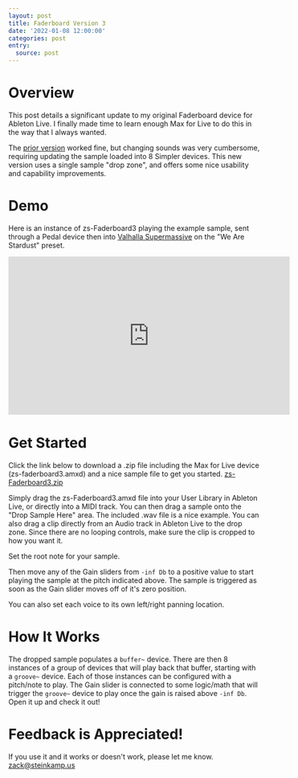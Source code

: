 ```yaml
---
layout: post
title: Faderboard Version 3
date: '2022-01-08 12:00:00'
categories: post
entry:
  source: post
---
```


# Overview

This post details a significant update to my original Faderboard device for Ableton Live. I finally made time to learn enough Max for Live to do this in the way that I always wanted.

The [prior version](/post/2021/12/01/faderboard-in-ableton.html) worked fine, but changing sounds was very cumbersome, requiring updating the sample loaded into 8 Simpler devices. This new version uses a single sample "drop zone", and offers some nice usability and capability improvements.

# Demo
Here is an instance of zs-Faderboard3 playing the example sample, sent through a Pedal device then into [Valhalla Supermassive](https://valhalladsp.com/shop/reverb/valhalla-supermassive/) on the "We Are Stardust" preset.

<iframe width="560" height="315" src="https://www.youtube.com/embed/1citpBViWqU" title="YouTube video player" frameborder="0" allow="accelerometer; autoplay; clipboard-write; encrypted-media; gyroscope; picture-in-picture" allowfullscreen></iframe>

# Get Started

Click the link below to download a .zip file including the Max for Live device (zs-faderboard3.amxd) and a nice sample file to get you started.
[zs-Faderboard3.zip](/audio/zs-Faderboard3.zip)

Simply drag the zs-Faderboard3.amxd file into your User Library in Ableton Live, or directly into a MIDI track. You can then drag a sample onto the "Drop Sample Here" area. The included .wav file is a nice example. You can also drag a clip directly from an Audio track in Ableton Live to the drop zone. Since there are no looping controls, make sure the clip is cropped to how you want it.

Set the root note for your sample.

Then move any of the Gain sliders from `-inf Db` to a positive value to start playing the sample at the pitch indicated above. The sample is triggered as soon as the Gain slider moves off of it's zero position.

You can also set each voice to its own left/right panning location.

# How It Works

The dropped sample populates a `buffer~` device. There are then 8 instances of a group of devices that will play back that buffer, starting with a `groove~` device. Each of those instances can be configured with a pitch/note to play. The Gain slider is connected to some logic/math that will trigger the `groove~` device to play once the gain is raised above `-inf Db`. Open it up and check it out!

# Feedback is Appreciated!

If you use it and it works or doesn't work, please let me know. [zack@steinkamp.us](mailto:zack@steinkamp.us)
